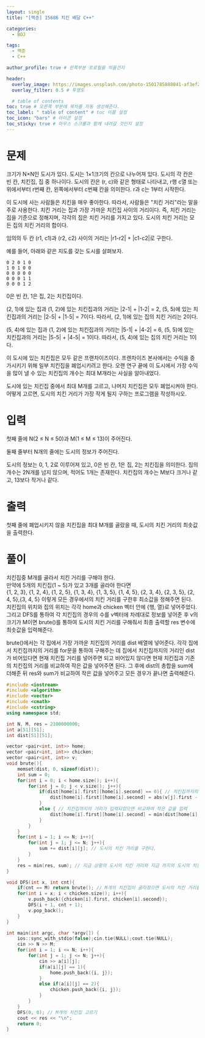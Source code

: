 ```yaml
---
layout: single
title: "[백준] 15686 치킨 배달 C++"

categories:
  - BOJ

tags:
  - 백준
  - C++

author_profile: true # 왼쪽부분 프로필을 띄울건지

header:
  overlay_image: https://images.unsplash.com/photo-1501785888041-af3ef285b470?ixlib=rb-1.2.1&ixid=eyJhcHBfaWQiOjEyMDd9&auto=format&fit=crop&w=1350&q=80
  overlay_filter: 0.5 # 투명도

  # table of contents
toc: true # 오른쪽 부분에 목차를 자동 생성해준다.
toc_label: " table of content" # toc 이름 설정
toc_icon: "bars" # 아이콘 설정
toc_sticky: true # 마우스 스크롤과 함께 내려갈 것인지 설정
---
```


# 문제

크기가 N×N인 도시가 있다. 도시는 1×1크기의 칸으로 나누어져 있다. 도시의 각 칸은 빈 칸, 치킨집, 집 중 하나이다. 도시의 칸은 (r, c)와 같은 형태로 나타내고, r행 c열 또는 위에서부터 r번째 칸, 왼쪽에서부터 c번째 칸을 의미한다. r과 c는 1부터 시작한다.

이 도시에 사는 사람들은 치킨을 매우 좋아한다. 따라서, 사람들은 "치킨 거리"라는 말을 주로 사용한다. 치킨 거리는 집과 가장 가까운 치킨집 사이의 거리이다. 즉, 치킨 거리는 집을 기준으로 정해지며, 각각의 집은 치킨 거리를 가지고 있다. 도시의 치킨 거리는 모든 집의 치킨 거리의 합이다.

임의의 두 칸 (r1, c1)과 (r2, c2) 사이의 거리는 \|r1-r2\| + \|c1-c2\|로 구한다.

예를 들어, 아래와 같은 지도를 갖는 도시를 살펴보자.

```plaintext
0 2 0 1 0
1 0 1 0 0
0 0 0 0 0
0 0 0 1 1
0 0 0 1 2
```

0은 빈 칸, 1은 집, 2는 치킨집이다.

(2, 1)에 있는 집과 (1, 2)에 있는 치킨집과의 거리는 \|2-1\| + \|1-2\| = 2, (5, 5)에 있는 치킨집과의 거리는 \|2-5\| + \|1-5\| = 7이다. 따라서, (2, 1)에 있는 집의 치킨 거리는 2이다.

(5, 4)에 있는 집과 (1, 2)에 있는 치킨집과의 거리는 \|5-1\| + \|4-2\| = 6, (5, 5)에 있는 치킨집과의 거리는 \|5-5\| + \|4-5\| = 1이다. 따라서, (5, 4)에 있는 집의 치킨 거리는 1이다.

이 도시에 있는 치킨집은 모두 같은 프랜차이즈이다. 프렌차이즈 본사에서는 수익을 증가시키기 위해 일부 치킨집을 폐업시키려고 한다. 오랜 연구 끝에 이 도시에서 가장 수익을 많이 낼 수 있는 치킨집의 개수는 최대 M개라는 사실을 알아내었다.

도시에 있는 치킨집 중에서 최대 M개를 고르고, 나머지 치킨집은 모두 폐업시켜야 한다. 어떻게 고르면, 도시의 치킨 거리가 가장 작게 될지 구하는 프로그램을 작성하시오.

# 입력

첫째 줄에 N(2 ≤ N ≤ 50)과 M(1 ≤ M ≤ 13)이 주어진다.

둘째 줄부터 N개의 줄에는 도시의 정보가 주어진다.

도시의 정보는 0, 1, 2로 이루어져 있고, 0은 빈 칸, 1은 집, 2는 치킨집을 의미한다. 집의 개수는 2N개를 넘지 않으며, 적어도 1개는 존재한다. 치킨집의 개수는 M보다 크거나 같고, 13보다 작거나 같다.

# 출력

첫째 줄에 폐업시키지 않을 치킨집을 최대 M개를 골랐을 때, 도시의 치킨 거리의 최솟값을 출력한다.

# 풀이

치킨집중 M개를 골라서 치킨 거리를 구해야 한다.  
만약에 5개의 치킨집(1 ~ 5)가 있고 3개를 골라야 한다면  
{1, 2, 3}, {1, 2, 4}, {1, 2, 5}, {1, 3, 4}, {1, 3, 5}, {1, 4, 5}, {2, 3, 4}, {2, 3, 5}, {2, 4, 5},{3, 4, 5}
이렇게 모든 경우에서의 치킨 거리를 구한후 최소값을 정해주면 된다.
치킨집의 위치와 집의 위치는 각각 home과 chicken 벡터 안에 {행, 열}로 넣어주었다.
그리고 DFS를 통하여 각 치킨집의 경우의 수를 v벡터에 차례대로 정보를 넣어준 후 v의 크기가 M이면 brute()를 통하여 도시의 치킨 거리를 구해줘서 최종 출력할 res 변수에 최솟값을 입력해준다.

brute()에서는 각 집에서 가장 가까운 치킨집의 거리를 dist 배열에 넣어준다.
각각 집에서 치킨집까지의 거리를 for문을 통하여 구해주는 데 집에서 치킨집까지의 거리인 dist가 비어있다면 현재 치킨집 거리를 넣어주면 되고 비어있지 않다면 현재 치킨집과 기존의 치킨집의 거리를 비교하여 작은 값을 넣어주면 된다.
그 후에 dist의 총합을 sum에 더해준 뒤 res와 sum가 비교하여 작은 값을 넣어주고 모든 경우가 끝나면 출력해준다.

```c++
#include <iostream>
#include <algorithm>
#include <vector>
#include <cmath>
#include <cstring>
using namespace std;

int N, M, res = 2100000000;
int a[51][51];
int dist[51][51];

vector <pair<int, int>> home;
vector <pair<int, int>> chicken;
vector <pair<int, int>> v;
void brute(){
    memset(dist, 0, sizeof(dist));
    int sum = 0;
    for(int i = 0; i < home.size(); i++){
        for(int j = 0; j < v.size(); j++){
            if(dist[home[i].first][home[i].second] == 0){ // 치킨집까지의 거리가 입력되어있지 않았다면 입력
                dist[home[i].first][home[i].second] = abs(v[j].first - home[i].first) + abs(v[j].second - home[i].second);
            }
            else { // 치킨집까지의 거리가 입력되었으면 비교하여 작은 값을 입력
                dist[home[i].first][home[i].second] = min(dist[home[i].first][home[i].second], abs(v[j].first - home[i].first) + abs(v[j].second - home[i].second));
            }
        }
    }
    for(int i = 1; i <= N; i++){
        for(int j = 1; j <= N; j++){
            sum += dist[i][j]; // 도시의 치킨 거리를 구한다.
        }
    }
    res = min(res, sum); // 지금 상황의 도시의 치킨 거리와 지금 까지의 도시의 치킨 거리의 최솟값을 입력
}

void DFS(int x, int cnt){
    if(cnt == M) return brute(); // M개의 치킨집이 골라졌으면 도시의 치킨 거리를 구한다.
    for(int i = x; i < chicken.size(); i++){
        v.push_back({chicken[i].first, chicken[i].second});
        DFS(i + 1, cnt + 1);
        v.pop_back();
    }
}

int main(int argc, char *argv[]) {
    ios::sync_with_stdio(false);cin.tie(NULL);cout.tie(NULL);
    cin >> N >> M;
    for(int i = 1; i <= N; i++){
        for(int j = 1; j <= N; j++){
            cin >> a[i][j];
            if(a[i][j] == 1){
                home.push_back({i, j});
            }
            else if(a[i][j] == 2){
                chicken.push_back({i, j});
            }
        }
    }
    DFS(0, 0); // M개의 치킨집 고르기
    cout << res << "\n";
    return 0;
}
```
